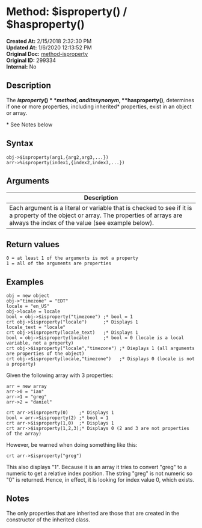 # Method: $isproperty() / $hasproperty()

**Created At:** 2/15/2018 2:32:30 PM  
**Updated At:** 1/6/2020 12:13:52 PM  
**Original Doc:** [method-isproperty](https://docs.jbase.com/42948-dynamic-objects/method-isproperty)  
**Original ID:** 299334  
**Internal:** No  


## Description

The **$isproperty()** method, and its synonym, **$hasproperty()**, determines if one or more properties, including inherited\* properties, exist in an object or array.

\* See Notes below

## Syntax

```
obj->$isproperty(arg1,{arg2,arg3,...})
arr->%isproperty(index1,{index2,index3,...})
```



## Arguments




| Description<br> |
| --- |
| Each argument is a literal or variable that is checked to see if it is a property of the object or array. The properties of arrays are always the index of the value (see example below).<br> |




## Return values

```
0 = at least 1 of the arguments is not a property
1 = all of the arguments are properties
```



## Examples

```
obj = new object
obj->"timezone" = "EDT"
locale = "en_US"
obj->locale = locale
bool = obj->$isproperty("timezone") ;* bool = 1
crt obj->$isproperty("locale")      ;* Displays 1
locale_text = "locale"
crt obj->$isproperty(locale_text)   ;* Displays 1
bool = obj->$isproperty(locale)     ;* bool = 0 (locale is a local variable, not a property)
crt obj->$isproperty("locale","timezone") ;* Dieplays 1 (all arguments are properties of the object)
crt obj->$isproperty(locale,"timezone")   ;* Displays 0 (locale is not a property)
```

Given the following array with 3 properties:

```
arr = new array
arr->0 = "ian"
arr->1 = "greg"
arr->2 = "daniel"
```

```
crt arr->$isproperty(0)    ;* Displays 1
bool = arr->$isproperty(2) ;* bool = 1
crt arr->$isproperty(1,0)  ;* Displays 1
crt arr->$isproperty(1,2,3);* Displays 0 (2 and 3 are not properties of the array)
```

However, be warned when doing something like this:

```
crt arr->$isproperty("greg")
```

This also displays "1". Because it is an array it tries to convert "greg" to a numeric to get a relative index position. The string "greg" is not numeric so "0" is returned. Hence, in effect, it is looking for index value 0, which exists.



## Notes

The only properties that are inherited are those that are created in the constructor of the inherited class.

